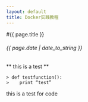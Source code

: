 ```yaml
---
layout: default
title: Docker实践教程
---
```


#{{ page.title }}

###### {{ page.date  | date_to_string }}


** this is a test **

    > def testfunction():
    >    print “test”

this is a test for code 
